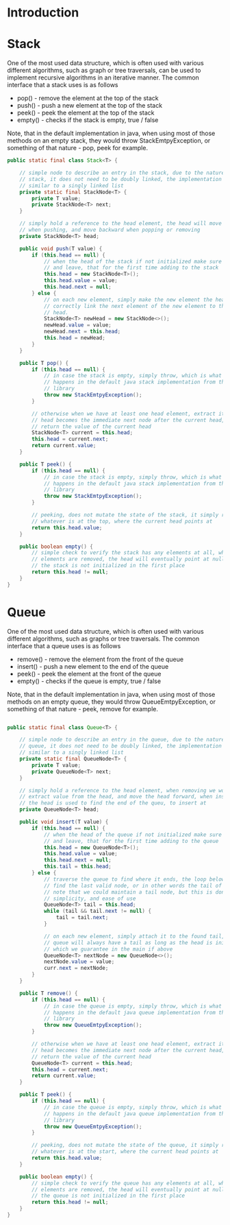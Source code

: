 # Introduction

# Stack

One of the most used data structure, which is often used with various different
algorithms, such as graph or tree traversals, can be used to implement recursive
algorithms in an iterative manner. The common interface that a stack uses is as
follows

-   pop() - remove the element at the top of the stack
-   push() - push a new element at the top of the stack
-   peek() - peek the element at the top of the stack
-   empty() - checks if the stack is empty, true / false

Note, that in the default implementation in java, when using most of those
methods on an empty stack, they would throw StackEmtpyException, or something of
that nature - pop, peek for example.

```java
public static final class Stack<T> {

    // simple node to describe an entry in the stack, due to the nature of the
    // stack, it does not need to be doubly linked, the implementation is very
    // similar to a singly linked list
    private static final StackNode<T> {
        private T value;
        private StackNode<T> next;
    }

    // simply hold a reference to the head element, the head will move forward
    // when pushing, and move backward when popping or removing
    private StackNode<T> head;

    public void push(T value) {
        if (this.head == null) {
            // when the head of the stack if not initialized make sure to set it
            // and leave, that for the first time adding to the stack
            this.head = new StackNode<T>();
            this.head.value = value;
            this.head.next = null;
        } else {
            // on each new element, simply make the new element the head, and
            // correctly link the next element of the new element to the current
            // head.
            StackNode<T> newHead = new StackNode<>();
            newHead.value = value;
            newHead.next = this.head;
            this.head = newHead;
        }
    }

    public T pop() {
        if (this.head == null) {
            // in case the stack is empty, simply throw, which is what actually
            // happens in the default java stack implementation from the standard
            // library
            throw new StackEmtpyException();
        }

        // otherwise when we have at least one head element, extract it, the new
        // head becomes the immediate next node after the current head, and simply
        // return the value of the current head
        StackNode<T> current = this.head;
        this.head = current.next;
        return current.value;
    }

    public T peek() {
        if (this.head == null) {
            // in case the stack is empty, simply throw, which is what actually
            // happens in the default java stack implementation from the standard
            // library
            throw new StackEmtpyException();
        }

        // peeking, does not mutate the state of the stack, it simply returns
        // whatever is at the top, where the current head points at
        return this.head.value;
    }

    public boolean empty() {
        // simple check to verify the stack has any elements at all, when all
        // elements are removed, the head will eventually point at null, or when
        // the stack is not initialized in the first place
        return this.head != null;
    }
}
```

# Queue

One of the most used data structure, which is often used with various different
algorithms, such as graphs or tree traversals. The common interface that a queue
uses is as follows

-   remove() - remove the element from the front of the queue
-   insert() - push a new element to the end of the queue
-   peek() - peek the element at the front of the queue
-   empty() - checks if the queue is empty, true / false

Note, that in the default implementation in java, when using most of those
methods on an empty queue, they would throw QueueEmtpyException, or something of
that nature - peek, remove for example.

```java

public static final class Queue<T> {

    // simple node to describe an entry in the queue, due to the nature of the
    // queue, it does not need to be doubly linked, the implementation is very
    // similar to a singly linked list
    private static final QueueNode<T> {
        private T value;
        private QueueNode<T> next;
    }

    // simply hold a reference to the head element, when removing we would
    // extract value from the head, and move the head forward, when inserting,
    // the head is used to find the end of the queu, to insert at
    private QueueNode<T> head;

    public void insert(T value) {
        if (this.head == null) {
            // when the head of the queue if not initialized make sure to set it
            // and leave, that for the first time adding to the queue
            this.head = new QueueNode<T>();
            this.head.value = value;
            this.head.next = null;
            this.tail = this.head;
        } else {
            // traverse the queue to find where it ends, the loop below would
            // find the last valid node, or in other words the tail of the queue
            // note that we could maintain a tail node, but this is done for
            // simplicity, and ease of use
            QueueNode<T> tail = this.head;
            while (tail && tail.next != null) {
                tail = tail.next;
            }

            // on each new element, simply attach it to the found tail, the
            // queue will always have a tail as long as the head is initialized,
            // which we guarantee in the main if above
            QueueNode<T> nextNode = new QueueNode<>();
            nextNode.value = value;
            curr.next = nextNode;
        }
    }

    public T remove() {
        if (this.head == null) {
            // in case the queue is empty, simply throw, which is what actually
            // happens in the default java queue implementation from the standard
            // library
            throw new QueueEmtpyException();
        }

        // otherwise when we have at least one head element, extract it, the new
        // head becomes the immediate next node after the current head, and simply
        // return the value of the current head
        QueueNode<T> current = this.head;
        this.head = current.next;
        return current.value;
    }

    public T peek() {
        if (this.head == null) {
            // in case the queue is empty, simply throw, which is what actually
            // happens in the default java queue implementation from the standard
            // library
            throw new QueueEmtpyException();
        }

        // peeking, does not mutate the state of the queue, it simply returns
        // whatever is at the start, where the current head points at
        return this.head.value;
    }

    public boolean empty() {
        // simple check to verify the queue has any elements at all, when all
        // elements are removed, the head will eventually point at null, or when
        // the queue is not initialized in the first place
        return this.head != null;
    }
}

```
